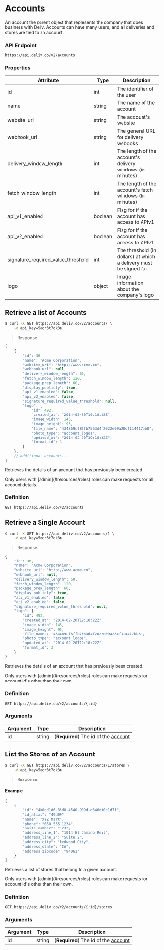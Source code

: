 # Accounts

An account the parent object that represents the company that does business 
with Deliv. Accounts can have many users, and all deliveries and stores are 
tied to an account. 

### API Endpoint
`https://api.deliv.co/v2/accounts`

### Properties

|Attribute           |Type       |Description       |
|--------------------|-----------|------------------|
|id                       |int        |The identifier of the user |
|name                     |string     |The name of the account    |
|website\_uri             |string     |The account's website      |
|webhook\_url             |string     |The general URL for delivery webooks |
|delivery\_window\_length |int        |The length of the account's delivery windows (in minutes) |
|fetch\_window\_length    |int        |The length of the account's fetch windows (in minutes) |
|api\_v1\_enabled         |boolean    |Flag for if the account has access to APIv1 |
|api\_v2\_enabled         |boolean    |Flag for if the account has access to APIv1 |
|signature_required_value_threshold|int|The threshold (in dollars) at which a delivery must be signed for |
|logo                     |object     |Image information about the company's logo |

## Retrieve a list of Accounts

```bash
$ curl -X GET https://api.deliv.co/v2/accounts/ \
    -d api_key=5ecr3t7ok3n
```

> Response:

```javascript
[
    {
        "id": 36,
        "name": "Acme Corporation",
        "website_uri": "http://www.acme.co",
        "webhook_url": null,
        "delivery_window_length": 60,
        "fetch_window_length": 120,
        "package_prep_length": 60,
        "display_publicly": true,
        "api_v1_enabled": false,
        "api_v2_enabled": false,
        "signature_required_value_threshold": null,
        "logo": {
            "id": 492,
            "created_at": "2014-02-20T19:18:22Z",
            "image_width": 145,
            "image_height": 95,
            "file_name": "434869cf8ffb7563d4f2022e09a28cf114417bb8",
            "photo_type": "account_logos",
            "updated_at": "2014-02-20T19:18:22Z",
            "format_id": 3
        }
    },
    // additional accounts...
]
```

Retrieves the details of an account that has previously been created.

<aside class="warning">
    Only users with [admin](#resources/roles) roles can make requests for 
    all account details.
</aside>

### Definition
`GET https://api.deliv.co/v2/accounts`


## Retrieve a Single Account

```bash
$ curl -X GET https://api.deliv.co/v2/accounts/1 \
    -d api_key=5ecr3t7ok3n
```

> Response:

```javascript
{
    "id": 36,
    "name": "Acme Corporation",
    "website_uri": "http://www.acme.co",
    "webhook_url": null,
    "delivery_window_length": 60,
    "fetch_window_length": 120,
    "package_prep_length": 60,
    "display_publicly": true,
    "api_v1_enabled": false,
    "api_v2_enabled": false,
    "signature_required_value_threshold": null,
    "logo": {
        "id": 492,
        "created_at": "2014-02-20T19:18:22Z",
        "image_width": 145,
        "image_height": 95,
        "file_name": "434869cf8ffb7563d4f2022e09a28cf114417bb8",
        "photo_type": "account_logos",
        "updated_at": "2014-02-20T19:18:22Z",
        "format_id": 3
    }
}
```

Retrieves the details of an account that has previously been created.

<aside class="warning">
    Only users with [admin](#resources/roles) roles can make requests for 
    account id's other than their own.
</aside>

### Definition
`GET https://api.deliv.co/v2/accounts/{:id}`

### Arguments

|Argument    |Type       |Description       |
|------------|-----------|------------------|
|id          |string     |(**Required**) The id of the [account](#account)|

## List the Stores of an Account

```bash
$ curl -X GET https://api.deliv.co/v2/accounts/1/stores \
    -d api_key=5ecr3t7ok3n
```

> Response:

#### Example
```javascript
[
    {
        "id": "4b8dd1d6-35d8-4540-909d-d646d30c1d7f",
        "id_alias": "49d09"
        "name": "XYZ Mart",
        "phone": "650 555 1234",
        "suite_number": "123",
        "address_line_1": "1014 El Camino Real",
        "address_line_2": "Suite 2",
        "address_city": "Redwood City",
        "address_state": "CA",
        "address_zipcode": "94061"
    }
]
```

Retrieves a list of stores that belong to a given account.

<aside class="warning">
    Only users with [admin](#resources/roles) roles can make requests for 
    account id's other than their own.
</aside>

### Definition
`GET https://api.deliv.co/v2/accounts/{:id}/stores`

### Arguments

|Argument    |Type       |Description       |
|------------|-----------|------------------|
|id          |string     |(**Required**) The id of the [account](#account)|
